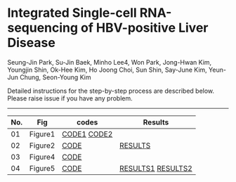 # Integrated Single-cell RNA-sequencing of HBV-positive Liver Disease

Seung-Jin Park, Su-Jin Baek, Minho Lee4, Won Park, Jong-Hwan Kim, Youngjin Shin, Ok-Hee Kim, Ho Joong Choi, Sun Shin, Say-June Kim, Yeun-Jun Chung, Seon-Young Kim


Detailed instructions for the step-by-step process are described below. Please raise issue if you have any problem.

---

|No.|Fig|codes|Results|
|------|---|---|---|
|01|Figure1|[CODE1](https://github.com/prosium/2023_scHCC/blob/main/merge.md) [CODE2](https://github.com/prosium/2023_scHCC/blob/main/inhouse_script.md)
|02|Figure2|[CODE](https://github.com/prosium/2023_scHCC/blob/main/cellcluster.md)|[RESULTS](https://github.com/prosium/2023_scHCC/blob/main/HCC_aggr.results_anno.xlsx)
|03|Figure4|[CODE](https://github.com/prosium/2023_scHCC/blob/main/scfgsea.md)
|04|Figure5|[CODE](https://github.com/prosium/2023_scHCC/blob/main/trajectory.md)|[RESULTS1](https://github.com/prosium/2023_scHCC/blob/main/Cholangiocytes_BEAM.res.rds) [RESULTS2](https://github.com/prosium/2023_scHCC/blob/main/Cholangiocytes_monocle.cds.rds)


